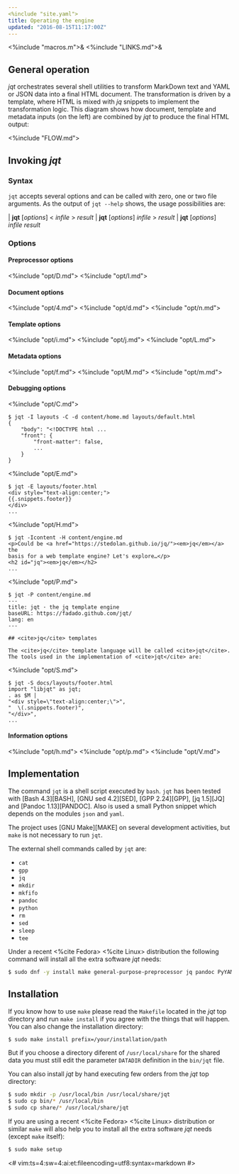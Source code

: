 ```yaml
---
<%include "site.yaml">
title: Operating the engine
updated: "2016-08-15T11:17:00Z"
---
```

<%include "macros.m">&
<%include "LINKS.md">&

## General operation

_jqt_ orchestrates several shell utilities to transform MarkDown text and
YAML or JSON data into a final HTML document. The transformation is driven by a template,
where HTML is mixed with _jq_ snippets to implement the transformation logic.
This diagram shows how document, template and metadata inputs (on the left) are combined by
_jqt_ to produce the final HTML output:

<%include "FLOW.md">

## Invoking _jqt_

### Syntax

`jqt` accepts several options and can be called with zero, one or two file
arguments.  As the output of `jqt --help` shows, the usage possibilities are:

| **jqt** [_options_] < _infile_ > _result_
| **jqt** [_options_] _infile_ > _result_
| **jqt** [_options_] _infile_ _result_

### Options

#### Preprocessor options

<%include "opt/D.md">
<%include "opt/I.md">

#### Document options

<%include "opt/4.md">
<%include "opt/d.md">
<%include "opt/n.md">

#### Template options

<%include "opt/i.md">
<%include "opt/j.md">
<%include "opt/L.md">

#### Metadata options

<%include "opt/f.md">
<%include "opt/M.md">
<%include "opt/m.md">

#### Debugging options

<%include "opt/C.md">

```
$ jqt -I layouts -C -d content/home.md layouts/default.html 
{
    "body": "<!DOCTYPE html ...
    "front": {
        "front-matter": false,
        ...
    }
}
```

<%include "opt/E.md">

```
$ jqt -E layouts/footer.html 
<div style="text-align:center;">
{{.snippets.footer}}
</div>
...
```

<%include "opt/H.md">

```
$ jqt -Icontent -H content/engine.md 
<p>Could be <a href="https://stedolan.github.io/jq/"><em>jq</em></a> the
basis for a web template engine? Let's explore…</p>
<h2 id="jq"><em>jq</em></h2>
...
```

<%include "opt/P.md">

```
$ jqt -P content/engine.md 
---
title: jqt · the jq template engine
baseURL: https://fadado.github.com/jqt/
lang: en
---

## <cite>jq</cite> templates

The <cite>jq</cite> template language will be called <cite>jqt</cite>.  
The tools used in the implementation of <cite>jqt</cite> are:
```

<%include "opt/S.md">

```
$ jqt -S docs/layouts/footer.html 
import "libjqt" as jqt;
. as $M |
"<div style=\"text-align:center;\">",
"  \(.snippets.footer)",
"</div>",
...
```

#### Information options

<%include "opt/h.md">
<%include "opt/p.md">
<%include "opt/V.md">

## Implementation

The command `jqt` is a shell script executed by `bash`.
`jqt` has been tested with [Bash 4.3][BASH], [GNU sed 4.2][SED], [GPP 2.24][GPP],
[jq 1.5][JQ] and [Pandoc 1.13][PANDOC]. Also is used a small Python snippet which depends
on the modules `json` and `yaml`.

The project uses [GNU Make][MAKE] on several development activities, but `make`
is not necessary to run `jqt`.

The external shell commands called by `jqt` are:

* `cat`
* `gpp`
* `jq`
* `mkdir`
* `mkfifo`
* `pandoc`
* `python`
* `rm`
* `sed`
* `sleep`
* `tee`

Under a recent <%cite Fedora> <%cite Linux> distribution the following command will install
all the extra software _jqt_ needs:

```zsh
$ sudo dnf -y install make general-purpose-preprocessor jq pandoc PyYAML
```

## Installation

If you know how to use `make` please read the `Makefile` located in the _jqt_
top directory and run `make install` if you agree with the things that will
happen. You can also change the installation directory:

```zsh
$ sudo make install prefix=/your/installation/path
```

But if you choose a directory diferent of `/usr/local/share` for the shared data
you must still edit the parameter `DATADIR` definition in the `bin/jqt` file.

You can also install _jqt_ by hand executing few orders from the _jqt_ top
directory:

```zsh
$ sudo mkdir -p /usr/local/bin /usr/local/share/jqt
$ sudo cp bin/* /usr/local/bin
$ sudo cp share/* /usr/local/share/jqt
```

If you are using a recent <%cite Fedora> <%cite Linux> distribution or similar
`make` will also help you to install all the extra software _jqt_ needs (except
`make` itself):

```zsh
$ sudo make setup
```

<#
vim:ts=4:sw=4:ai:et:fileencoding=utf8:syntax=markdown
#>
